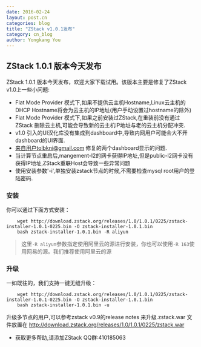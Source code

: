 ```yaml
---
date: 2016-02-24
layout: post.cn
categories: blog
title: "ZStack v1.0.1发布"
category: cn_blog
author: Yongkang You
---
```


## ZStack 1.0.1 版本今天发布
ZStack 1.0.1 版本今天发布，欢迎大家下载试用。该版本主要是修复了ZStack v1.0上一些小问题:

* Flat Mode Provider 模式下,如果不提供云主机Hostname,Linux云主机的DHCP Hostname将会为云主机的IP地址(用户手动设置过hostname的除外)
* Flat Mode Provider 模式下,如果之前安装过ZStack,在重装前没有通过ZStack 删除云主机,可能会导致新的云主机IP地址与老的云主机分配冲突.
* v1.0 引入的UI汉化库没有集成到dashboard中,导致内网用户可能会大不开dashboard的UI界面.
* 来自用户tolbkni@gmail.com 修复的两个dashboard显示的问题.
* 当计算节点重启后,mangement-l2的网卡获得IP地址,但是public-l2网卡没有获得IP地址,ZStack重联Host会导致一些异常问题
* 使用安装参数'-i',单独安装zstack节点的时候,不需要检查mysql root用户的登陆密码.

<h3 id="install"> 安装 </h3>

你可以通过下面方式安装：

        wget http://download.zstack.org/releases/1.0/1.0.1/0225/zstack-installer-1.0.1-0225.bin -O zstack-installer-1.0.1.bin
        bash zstack-installer-1.0.1.bin -R aliyun

>这里`-R aliyun`参数指定使用阿里云的源进行安装，你也可以使用`-R 163`使用网易的源。我们推荐使用阿里云的源

<h3 id="upgrade"> 升级 </h3>

一如既往的，我们支持一键无缝升级：

        wget http://download.zstack.org/releases/1.0/1.0.1/0225/zstack-installer-1.0.1-0225.bin -O zstack-installer-1.0.1.bin
        bash zstack-installer-1.0.1.bin -u

升级多节点的用户,可以参考zstack v0.9的release notes 来升级.zstack.war 文件放置在 http://download.zstack.org/releases/1.0/1.0.1/0225/zstack.war

* 获取更多帮助,请添加ZStack QQ群:410185063

